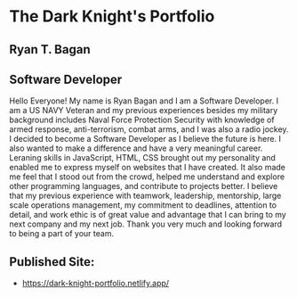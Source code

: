 # The Dark Knight's Portfolio

## Ryan T. Bagan
## Software Developer

Hello Everyone! My name is Ryan Bagan and I am a Software Developer. I am a US NAVY Veteran and my previous experiences besides my military background includes Naval Force Protection Security with knowledge of armed response, anti-terrorism, combat arms, and I was also a radio jockey. I decided to become a Software Developer as I believe the future is here. I also wanted to make a difference and have a very meaningful career. Leraning skills in JavaScript, HTML, CSS brought out my personality and enabled me to express myself on websites that I have created. It also made me feel that I stood out from the crowd, helped me understand and explore other programming languages, and contribute to projects better. I believe that my previous experience with teamwork, leadership, mentorship, large scale operations management, my commitment to deadlines, attention to detail, and work ethic is of great value and advantage that I can bring to my next company and my next job. Thank you very much and looking forward to being a part of your team.

## Published Site:
- https://dark-knight-portfolio.netlify.app/
